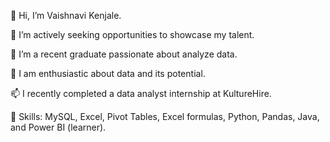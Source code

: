 👋 Hi, I’m Vaishnavi Kenjale.

👀 I’m actively seeking opportunities to showcase my talent.

🌱 I’m a recent graduate passionate about analyze data.

💞️ I am enthusiastic about data and its potential.

📫 I recently completed a data analyst internship at KultureHire.

🌟 Skills: MySQL, Excel, Pivot Tables, Excel formulas, Python, Pandas, Java, and Power BI (learner).

<!---
VaishnaviKenjale/VaishnaviKenjale is a ✨ special ✨ repository because its `README.md` (this file) appears on your GitHub profile.
You can click the Preview link to take a look at your changes.
--->
